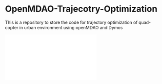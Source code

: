 # OpenMDAO-Trajecotry-Optimization
This is a repository to store the code for trajectory optimization of quad-copter in urban environment using openMDAO and Dymos

![GitHub Logo](./figures_obs_traj/trajectory3D_obs.pdf)
